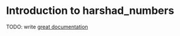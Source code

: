 # Introduction to harshad_numbers

TODO: write [great documentation](http://jacobian.org/writing/what-to-write/)
